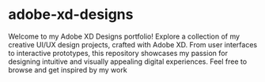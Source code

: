 # adobe-xd-designs
Welcome to my Adobe XD Designs portfolio! Explore a collection of my creative UI/UX design projects, crafted with Adobe XD. From user interfaces to interactive prototypes, this repository showcases my passion for designing intuitive and visually appealing digital experiences. Feel free to browse and get inspired by my work

